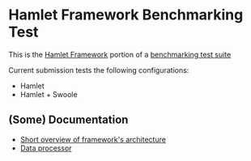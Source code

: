 # Hamlet Framework Benchmarking Test

This is the [Hamlet Framework](https://github.com/hamlet-framework) portion of a [benchmarking test suite](../)

Current submission tests the following configurations:

- Hamlet
- Hamlet + Swoole

## (Some) Documentation

- [Short overview of framework's architecture](https://notes.kartashov.com/2016/07/08/simple-caching-web-framework/)
- [Data processor](https://notes.kartashov.com/2017/05/09/result-set-processor/)
